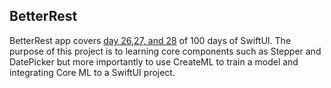 ## BetterRest

BetterRest app covers [day 26,27, and 28](https://www.hackingwithswift.com/100/swiftui/26) of 100 days of SwiftUI. The purpose of this project is to learning core components such as Stepper and DatePicker but more importantly to use CreateML to train a model and integrating Core ML to a SwiftUI project.

